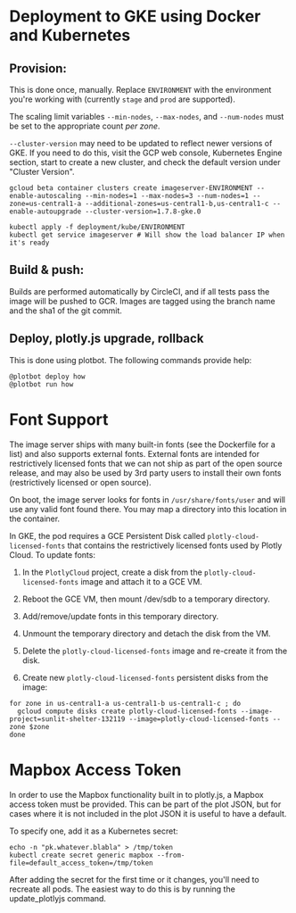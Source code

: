 # Deployment to GKE using Docker and Kubernetes

## Provision:

This is done once, manually. Replace `ENVIRONMENT` with the environment you're
working with (currently `stage` and `prod` are supported).

The scaling limit variables `--min-nodes`, `--max-nodes`, and `--num-nodes`
must be set to the appropriate count *per zone*.

`--cluster-version` may need to be updated to reflect newer versions of GKE.
If you need to do this, visit the GCP web console, Kubernetes Engine section,
start to create a new cluster, and check the default version under "Cluster
Version".

```
gcloud beta container clusters create imageserver-ENVIRONMENT --enable-autoscaling --min-nodes=1 --max-nodes=3 --num-nodes=1 --zone=us-central1-a --additional-zones=us-central1-b,us-central1-c --enable-autoupgrade --cluster-version=1.7.8-gke.0

kubectl apply -f deployment/kube/ENVIRONMENT
kubectl get service imageserver # Will show the load balancer IP when it's ready
```

## Build & push:

Builds are performed automatically by CircleCI, and if all tests pass the image
will be pushed to GCR. Images are tagged using the branch name and the
sha1 of the git commit.

## Deploy, plotly.js upgrade, rollback

This is done using plotbot. The following commands provide help:

```
@plotbot deploy how
@plotbot run how
```

# Font Support

The image server ships with many built-in fonts (see the Dockerfile for a list)
and also supports external fonts. External fonts are intended for restrictively
licensed fonts that we can not ship as part of the open source release, and
may also be used by 3rd party users to install their own fonts (restrictively
licensed or open source).

On boot, the image server looks for fonts in `/usr/share/fonts/user` and will
use any valid font found there. You may map a directory into this location in
the container.

In GKE, the pod requires a GCE Persistent Disk called
`plotly-cloud-licensed-fonts` that contains the restrictively licensed fonts
used by Plotly Cloud. To update fonts:

1. In the `PlotlyCloud` project, create a disk from the
`plotly-cloud-licensed-fonts` image and attach it to a GCE VM.

2. Reboot the GCE VM, then mount /dev/sdb to a temporary directory.

3. Add/remove/update fonts in this temporary directory.

4. Unmount the temporary directory and detach the disk from the VM.

5. Delete the `plotly-cloud-licensed-fonts` image and re-create it from the disk.

6. Create new `plotly-cloud-licensed-fonts` persistent disks from the image:

```
for zone in us-central1-a us-central1-b us-central1-c ; do
  gcloud compute disks create plotly-cloud-licensed-fonts --image-project=sunlit-shelter-132119 --image=plotly-cloud-licensed-fonts --zone $zone
done
```

# Mapbox Access Token

In order to use the Mapbox functionality built in to plotly.js, a Mapbox
access token must be provided. This can be part of the plot JSON, but for cases
where it is not included in the plot JSON it is useful to have a default.

To specify one, add it as a Kubernetes secret:

```
echo -n "pk.whatever.blabla" > /tmp/token
kubectl create secret generic mapbox --from-file=default_access_token=/tmp/token
```

After adding the secret for the first time or it changes, you'll need to recreate
all pods. The easiest way to do this is by running the update_plotlyjs command.
